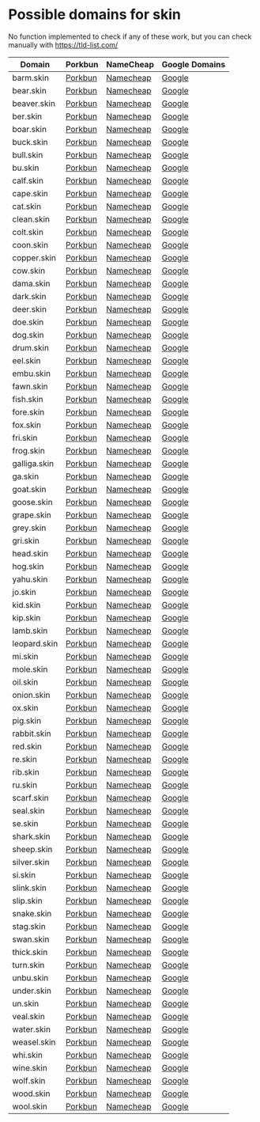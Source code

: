 # Possible domains for skin

No function implemented to check if any of these work, but you can check manually with https://tld-list.com/

| Domain | Porkbun | NameCheap | Google Domains |
|---|---|---|---|
| barm.skin | [Porkbun](https://porkbun.com/checkout/search?prb=e814663da1&tlds=&idnLanguage=&search=search&q=barm.skin) | [Namecheap](https://www.namecheap.com/domains/registration/results/?domain=barm.skin) | [Google](https://domains.google.com/registrar/search?searchTerm=barm.skin) |
| bear.skin | [Porkbun](https://porkbun.com/checkout/search?prb=e814663da1&tlds=&idnLanguage=&search=search&q=bear.skin) | [Namecheap](https://www.namecheap.com/domains/registration/results/?domain=bear.skin) | [Google](https://domains.google.com/registrar/search?searchTerm=bear.skin) |
| beaver.skin | [Porkbun](https://porkbun.com/checkout/search?prb=e814663da1&tlds=&idnLanguage=&search=search&q=beaver.skin) | [Namecheap](https://www.namecheap.com/domains/registration/results/?domain=beaver.skin) | [Google](https://domains.google.com/registrar/search?searchTerm=beaver.skin) |
| ber.skin | [Porkbun](https://porkbun.com/checkout/search?prb=e814663da1&tlds=&idnLanguage=&search=search&q=ber.skin) | [Namecheap](https://www.namecheap.com/domains/registration/results/?domain=ber.skin) | [Google](https://domains.google.com/registrar/search?searchTerm=ber.skin) |
| boar.skin | [Porkbun](https://porkbun.com/checkout/search?prb=e814663da1&tlds=&idnLanguage=&search=search&q=boar.skin) | [Namecheap](https://www.namecheap.com/domains/registration/results/?domain=boar.skin) | [Google](https://domains.google.com/registrar/search?searchTerm=boar.skin) |
| buck.skin | [Porkbun](https://porkbun.com/checkout/search?prb=e814663da1&tlds=&idnLanguage=&search=search&q=buck.skin) | [Namecheap](https://www.namecheap.com/domains/registration/results/?domain=buck.skin) | [Google](https://domains.google.com/registrar/search?searchTerm=buck.skin) |
| bull.skin | [Porkbun](https://porkbun.com/checkout/search?prb=e814663da1&tlds=&idnLanguage=&search=search&q=bull.skin) | [Namecheap](https://www.namecheap.com/domains/registration/results/?domain=bull.skin) | [Google](https://domains.google.com/registrar/search?searchTerm=bull.skin) |
| bu.skin | [Porkbun](https://porkbun.com/checkout/search?prb=e814663da1&tlds=&idnLanguage=&search=search&q=bu.skin) | [Namecheap](https://www.namecheap.com/domains/registration/results/?domain=bu.skin) | [Google](https://domains.google.com/registrar/search?searchTerm=bu.skin) |
| calf.skin | [Porkbun](https://porkbun.com/checkout/search?prb=e814663da1&tlds=&idnLanguage=&search=search&q=calf.skin) | [Namecheap](https://www.namecheap.com/domains/registration/results/?domain=calf.skin) | [Google](https://domains.google.com/registrar/search?searchTerm=calf.skin) |
| cape.skin | [Porkbun](https://porkbun.com/checkout/search?prb=e814663da1&tlds=&idnLanguage=&search=search&q=cape.skin) | [Namecheap](https://www.namecheap.com/domains/registration/results/?domain=cape.skin) | [Google](https://domains.google.com/registrar/search?searchTerm=cape.skin) |
| cat.skin | [Porkbun](https://porkbun.com/checkout/search?prb=e814663da1&tlds=&idnLanguage=&search=search&q=cat.skin) | [Namecheap](https://www.namecheap.com/domains/registration/results/?domain=cat.skin) | [Google](https://domains.google.com/registrar/search?searchTerm=cat.skin) |
| clean.skin | [Porkbun](https://porkbun.com/checkout/search?prb=e814663da1&tlds=&idnLanguage=&search=search&q=clean.skin) | [Namecheap](https://www.namecheap.com/domains/registration/results/?domain=clean.skin) | [Google](https://domains.google.com/registrar/search?searchTerm=clean.skin) |
| colt.skin | [Porkbun](https://porkbun.com/checkout/search?prb=e814663da1&tlds=&idnLanguage=&search=search&q=colt.skin) | [Namecheap](https://www.namecheap.com/domains/registration/results/?domain=colt.skin) | [Google](https://domains.google.com/registrar/search?searchTerm=colt.skin) |
| coon.skin | [Porkbun](https://porkbun.com/checkout/search?prb=e814663da1&tlds=&idnLanguage=&search=search&q=coon.skin) | [Namecheap](https://www.namecheap.com/domains/registration/results/?domain=coon.skin) | [Google](https://domains.google.com/registrar/search?searchTerm=coon.skin) |
| copper.skin | [Porkbun](https://porkbun.com/checkout/search?prb=e814663da1&tlds=&idnLanguage=&search=search&q=copper.skin) | [Namecheap](https://www.namecheap.com/domains/registration/results/?domain=copper.skin) | [Google](https://domains.google.com/registrar/search?searchTerm=copper.skin) |
| cow.skin | [Porkbun](https://porkbun.com/checkout/search?prb=e814663da1&tlds=&idnLanguage=&search=search&q=cow.skin) | [Namecheap](https://www.namecheap.com/domains/registration/results/?domain=cow.skin) | [Google](https://domains.google.com/registrar/search?searchTerm=cow.skin) |
| dama.skin | [Porkbun](https://porkbun.com/checkout/search?prb=e814663da1&tlds=&idnLanguage=&search=search&q=dama.skin) | [Namecheap](https://www.namecheap.com/domains/registration/results/?domain=dama.skin) | [Google](https://domains.google.com/registrar/search?searchTerm=dama.skin) |
| dark.skin | [Porkbun](https://porkbun.com/checkout/search?prb=e814663da1&tlds=&idnLanguage=&search=search&q=dark.skin) | [Namecheap](https://www.namecheap.com/domains/registration/results/?domain=dark.skin) | [Google](https://domains.google.com/registrar/search?searchTerm=dark.skin) |
| deer.skin | [Porkbun](https://porkbun.com/checkout/search?prb=e814663da1&tlds=&idnLanguage=&search=search&q=deer.skin) | [Namecheap](https://www.namecheap.com/domains/registration/results/?domain=deer.skin) | [Google](https://domains.google.com/registrar/search?searchTerm=deer.skin) |
| doe.skin | [Porkbun](https://porkbun.com/checkout/search?prb=e814663da1&tlds=&idnLanguage=&search=search&q=doe.skin) | [Namecheap](https://www.namecheap.com/domains/registration/results/?domain=doe.skin) | [Google](https://domains.google.com/registrar/search?searchTerm=doe.skin) |
| dog.skin | [Porkbun](https://porkbun.com/checkout/search?prb=e814663da1&tlds=&idnLanguage=&search=search&q=dog.skin) | [Namecheap](https://www.namecheap.com/domains/registration/results/?domain=dog.skin) | [Google](https://domains.google.com/registrar/search?searchTerm=dog.skin) |
| drum.skin | [Porkbun](https://porkbun.com/checkout/search?prb=e814663da1&tlds=&idnLanguage=&search=search&q=drum.skin) | [Namecheap](https://www.namecheap.com/domains/registration/results/?domain=drum.skin) | [Google](https://domains.google.com/registrar/search?searchTerm=drum.skin) |
| eel.skin | [Porkbun](https://porkbun.com/checkout/search?prb=e814663da1&tlds=&idnLanguage=&search=search&q=eel.skin) | [Namecheap](https://www.namecheap.com/domains/registration/results/?domain=eel.skin) | [Google](https://domains.google.com/registrar/search?searchTerm=eel.skin) |
| embu.skin | [Porkbun](https://porkbun.com/checkout/search?prb=e814663da1&tlds=&idnLanguage=&search=search&q=embu.skin) | [Namecheap](https://www.namecheap.com/domains/registration/results/?domain=embu.skin) | [Google](https://domains.google.com/registrar/search?searchTerm=embu.skin) |
| fawn.skin | [Porkbun](https://porkbun.com/checkout/search?prb=e814663da1&tlds=&idnLanguage=&search=search&q=fawn.skin) | [Namecheap](https://www.namecheap.com/domains/registration/results/?domain=fawn.skin) | [Google](https://domains.google.com/registrar/search?searchTerm=fawn.skin) |
| fish.skin | [Porkbun](https://porkbun.com/checkout/search?prb=e814663da1&tlds=&idnLanguage=&search=search&q=fish.skin) | [Namecheap](https://www.namecheap.com/domains/registration/results/?domain=fish.skin) | [Google](https://domains.google.com/registrar/search?searchTerm=fish.skin) |
| fore.skin | [Porkbun](https://porkbun.com/checkout/search?prb=e814663da1&tlds=&idnLanguage=&search=search&q=fore.skin) | [Namecheap](https://www.namecheap.com/domains/registration/results/?domain=fore.skin) | [Google](https://domains.google.com/registrar/search?searchTerm=fore.skin) |
| fox.skin | [Porkbun](https://porkbun.com/checkout/search?prb=e814663da1&tlds=&idnLanguage=&search=search&q=fox.skin) | [Namecheap](https://www.namecheap.com/domains/registration/results/?domain=fox.skin) | [Google](https://domains.google.com/registrar/search?searchTerm=fox.skin) |
| fri.skin | [Porkbun](https://porkbun.com/checkout/search?prb=e814663da1&tlds=&idnLanguage=&search=search&q=fri.skin) | [Namecheap](https://www.namecheap.com/domains/registration/results/?domain=fri.skin) | [Google](https://domains.google.com/registrar/search?searchTerm=fri.skin) |
| frog.skin | [Porkbun](https://porkbun.com/checkout/search?prb=e814663da1&tlds=&idnLanguage=&search=search&q=frog.skin) | [Namecheap](https://www.namecheap.com/domains/registration/results/?domain=frog.skin) | [Google](https://domains.google.com/registrar/search?searchTerm=frog.skin) |
| galliga.skin | [Porkbun](https://porkbun.com/checkout/search?prb=e814663da1&tlds=&idnLanguage=&search=search&q=galliga.skin) | [Namecheap](https://www.namecheap.com/domains/registration/results/?domain=galliga.skin) | [Google](https://domains.google.com/registrar/search?searchTerm=galliga.skin) |
| ga.skin | [Porkbun](https://porkbun.com/checkout/search?prb=e814663da1&tlds=&idnLanguage=&search=search&q=ga.skin) | [Namecheap](https://www.namecheap.com/domains/registration/results/?domain=ga.skin) | [Google](https://domains.google.com/registrar/search?searchTerm=ga.skin) |
| goat.skin | [Porkbun](https://porkbun.com/checkout/search?prb=e814663da1&tlds=&idnLanguage=&search=search&q=goat.skin) | [Namecheap](https://www.namecheap.com/domains/registration/results/?domain=goat.skin) | [Google](https://domains.google.com/registrar/search?searchTerm=goat.skin) |
| goose.skin | [Porkbun](https://porkbun.com/checkout/search?prb=e814663da1&tlds=&idnLanguage=&search=search&q=goose.skin) | [Namecheap](https://www.namecheap.com/domains/registration/results/?domain=goose.skin) | [Google](https://domains.google.com/registrar/search?searchTerm=goose.skin) |
| grape.skin | [Porkbun](https://porkbun.com/checkout/search?prb=e814663da1&tlds=&idnLanguage=&search=search&q=grape.skin) | [Namecheap](https://www.namecheap.com/domains/registration/results/?domain=grape.skin) | [Google](https://domains.google.com/registrar/search?searchTerm=grape.skin) |
| grey.skin | [Porkbun](https://porkbun.com/checkout/search?prb=e814663da1&tlds=&idnLanguage=&search=search&q=grey.skin) | [Namecheap](https://www.namecheap.com/domains/registration/results/?domain=grey.skin) | [Google](https://domains.google.com/registrar/search?searchTerm=grey.skin) |
| gri.skin | [Porkbun](https://porkbun.com/checkout/search?prb=e814663da1&tlds=&idnLanguage=&search=search&q=gri.skin) | [Namecheap](https://www.namecheap.com/domains/registration/results/?domain=gri.skin) | [Google](https://domains.google.com/registrar/search?searchTerm=gri.skin) |
| head.skin | [Porkbun](https://porkbun.com/checkout/search?prb=e814663da1&tlds=&idnLanguage=&search=search&q=head.skin) | [Namecheap](https://www.namecheap.com/domains/registration/results/?domain=head.skin) | [Google](https://domains.google.com/registrar/search?searchTerm=head.skin) |
| hog.skin | [Porkbun](https://porkbun.com/checkout/search?prb=e814663da1&tlds=&idnLanguage=&search=search&q=hog.skin) | [Namecheap](https://www.namecheap.com/domains/registration/results/?domain=hog.skin) | [Google](https://domains.google.com/registrar/search?searchTerm=hog.skin) |
| yahu.skin | [Porkbun](https://porkbun.com/checkout/search?prb=e814663da1&tlds=&idnLanguage=&search=search&q=yahu.skin) | [Namecheap](https://www.namecheap.com/domains/registration/results/?domain=yahu.skin) | [Google](https://domains.google.com/registrar/search?searchTerm=yahu.skin) |
| jo.skin | [Porkbun](https://porkbun.com/checkout/search?prb=e814663da1&tlds=&idnLanguage=&search=search&q=jo.skin) | [Namecheap](https://www.namecheap.com/domains/registration/results/?domain=jo.skin) | [Google](https://domains.google.com/registrar/search?searchTerm=jo.skin) |
| kid.skin | [Porkbun](https://porkbun.com/checkout/search?prb=e814663da1&tlds=&idnLanguage=&search=search&q=kid.skin) | [Namecheap](https://www.namecheap.com/domains/registration/results/?domain=kid.skin) | [Google](https://domains.google.com/registrar/search?searchTerm=kid.skin) |
| kip.skin | [Porkbun](https://porkbun.com/checkout/search?prb=e814663da1&tlds=&idnLanguage=&search=search&q=kip.skin) | [Namecheap](https://www.namecheap.com/domains/registration/results/?domain=kip.skin) | [Google](https://domains.google.com/registrar/search?searchTerm=kip.skin) |
| lamb.skin | [Porkbun](https://porkbun.com/checkout/search?prb=e814663da1&tlds=&idnLanguage=&search=search&q=lamb.skin) | [Namecheap](https://www.namecheap.com/domains/registration/results/?domain=lamb.skin) | [Google](https://domains.google.com/registrar/search?searchTerm=lamb.skin) |
| leopard.skin | [Porkbun](https://porkbun.com/checkout/search?prb=e814663da1&tlds=&idnLanguage=&search=search&q=leopard.skin) | [Namecheap](https://www.namecheap.com/domains/registration/results/?domain=leopard.skin) | [Google](https://domains.google.com/registrar/search?searchTerm=leopard.skin) |
| mi.skin | [Porkbun](https://porkbun.com/checkout/search?prb=e814663da1&tlds=&idnLanguage=&search=search&q=mi.skin) | [Namecheap](https://www.namecheap.com/domains/registration/results/?domain=mi.skin) | [Google](https://domains.google.com/registrar/search?searchTerm=mi.skin) |
| mole.skin | [Porkbun](https://porkbun.com/checkout/search?prb=e814663da1&tlds=&idnLanguage=&search=search&q=mole.skin) | [Namecheap](https://www.namecheap.com/domains/registration/results/?domain=mole.skin) | [Google](https://domains.google.com/registrar/search?searchTerm=mole.skin) |
| oil.skin | [Porkbun](https://porkbun.com/checkout/search?prb=e814663da1&tlds=&idnLanguage=&search=search&q=oil.skin) | [Namecheap](https://www.namecheap.com/domains/registration/results/?domain=oil.skin) | [Google](https://domains.google.com/registrar/search?searchTerm=oil.skin) |
| onion.skin | [Porkbun](https://porkbun.com/checkout/search?prb=e814663da1&tlds=&idnLanguage=&search=search&q=onion.skin) | [Namecheap](https://www.namecheap.com/domains/registration/results/?domain=onion.skin) | [Google](https://domains.google.com/registrar/search?searchTerm=onion.skin) |
| ox.skin | [Porkbun](https://porkbun.com/checkout/search?prb=e814663da1&tlds=&idnLanguage=&search=search&q=ox.skin) | [Namecheap](https://www.namecheap.com/domains/registration/results/?domain=ox.skin) | [Google](https://domains.google.com/registrar/search?searchTerm=ox.skin) |
| pig.skin | [Porkbun](https://porkbun.com/checkout/search?prb=e814663da1&tlds=&idnLanguage=&search=search&q=pig.skin) | [Namecheap](https://www.namecheap.com/domains/registration/results/?domain=pig.skin) | [Google](https://domains.google.com/registrar/search?searchTerm=pig.skin) |
| rabbit.skin | [Porkbun](https://porkbun.com/checkout/search?prb=e814663da1&tlds=&idnLanguage=&search=search&q=rabbit.skin) | [Namecheap](https://www.namecheap.com/domains/registration/results/?domain=rabbit.skin) | [Google](https://domains.google.com/registrar/search?searchTerm=rabbit.skin) |
| red.skin | [Porkbun](https://porkbun.com/checkout/search?prb=e814663da1&tlds=&idnLanguage=&search=search&q=red.skin) | [Namecheap](https://www.namecheap.com/domains/registration/results/?domain=red.skin) | [Google](https://domains.google.com/registrar/search?searchTerm=red.skin) |
| re.skin | [Porkbun](https://porkbun.com/checkout/search?prb=e814663da1&tlds=&idnLanguage=&search=search&q=re.skin) | [Namecheap](https://www.namecheap.com/domains/registration/results/?domain=re.skin) | [Google](https://domains.google.com/registrar/search?searchTerm=re.skin) |
| rib.skin | [Porkbun](https://porkbun.com/checkout/search?prb=e814663da1&tlds=&idnLanguage=&search=search&q=rib.skin) | [Namecheap](https://www.namecheap.com/domains/registration/results/?domain=rib.skin) | [Google](https://domains.google.com/registrar/search?searchTerm=rib.skin) |
| ru.skin | [Porkbun](https://porkbun.com/checkout/search?prb=e814663da1&tlds=&idnLanguage=&search=search&q=ru.skin) | [Namecheap](https://www.namecheap.com/domains/registration/results/?domain=ru.skin) | [Google](https://domains.google.com/registrar/search?searchTerm=ru.skin) |
| scarf.skin | [Porkbun](https://porkbun.com/checkout/search?prb=e814663da1&tlds=&idnLanguage=&search=search&q=scarf.skin) | [Namecheap](https://www.namecheap.com/domains/registration/results/?domain=scarf.skin) | [Google](https://domains.google.com/registrar/search?searchTerm=scarf.skin) |
| seal.skin | [Porkbun](https://porkbun.com/checkout/search?prb=e814663da1&tlds=&idnLanguage=&search=search&q=seal.skin) | [Namecheap](https://www.namecheap.com/domains/registration/results/?domain=seal.skin) | [Google](https://domains.google.com/registrar/search?searchTerm=seal.skin) |
| se.skin | [Porkbun](https://porkbun.com/checkout/search?prb=e814663da1&tlds=&idnLanguage=&search=search&q=se.skin) | [Namecheap](https://www.namecheap.com/domains/registration/results/?domain=se.skin) | [Google](https://domains.google.com/registrar/search?searchTerm=se.skin) |
| shark.skin | [Porkbun](https://porkbun.com/checkout/search?prb=e814663da1&tlds=&idnLanguage=&search=search&q=shark.skin) | [Namecheap](https://www.namecheap.com/domains/registration/results/?domain=shark.skin) | [Google](https://domains.google.com/registrar/search?searchTerm=shark.skin) |
| sheep.skin | [Porkbun](https://porkbun.com/checkout/search?prb=e814663da1&tlds=&idnLanguage=&search=search&q=sheep.skin) | [Namecheap](https://www.namecheap.com/domains/registration/results/?domain=sheep.skin) | [Google](https://domains.google.com/registrar/search?searchTerm=sheep.skin) |
| silver.skin | [Porkbun](https://porkbun.com/checkout/search?prb=e814663da1&tlds=&idnLanguage=&search=search&q=silver.skin) | [Namecheap](https://www.namecheap.com/domains/registration/results/?domain=silver.skin) | [Google](https://domains.google.com/registrar/search?searchTerm=silver.skin) |
| si.skin | [Porkbun](https://porkbun.com/checkout/search?prb=e814663da1&tlds=&idnLanguage=&search=search&q=si.skin) | [Namecheap](https://www.namecheap.com/domains/registration/results/?domain=si.skin) | [Google](https://domains.google.com/registrar/search?searchTerm=si.skin) |
| slink.skin | [Porkbun](https://porkbun.com/checkout/search?prb=e814663da1&tlds=&idnLanguage=&search=search&q=slink.skin) | [Namecheap](https://www.namecheap.com/domains/registration/results/?domain=slink.skin) | [Google](https://domains.google.com/registrar/search?searchTerm=slink.skin) |
| slip.skin | [Porkbun](https://porkbun.com/checkout/search?prb=e814663da1&tlds=&idnLanguage=&search=search&q=slip.skin) | [Namecheap](https://www.namecheap.com/domains/registration/results/?domain=slip.skin) | [Google](https://domains.google.com/registrar/search?searchTerm=slip.skin) |
| snake.skin | [Porkbun](https://porkbun.com/checkout/search?prb=e814663da1&tlds=&idnLanguage=&search=search&q=snake.skin) | [Namecheap](https://www.namecheap.com/domains/registration/results/?domain=snake.skin) | [Google](https://domains.google.com/registrar/search?searchTerm=snake.skin) |
| stag.skin | [Porkbun](https://porkbun.com/checkout/search?prb=e814663da1&tlds=&idnLanguage=&search=search&q=stag.skin) | [Namecheap](https://www.namecheap.com/domains/registration/results/?domain=stag.skin) | [Google](https://domains.google.com/registrar/search?searchTerm=stag.skin) |
| swan.skin | [Porkbun](https://porkbun.com/checkout/search?prb=e814663da1&tlds=&idnLanguage=&search=search&q=swan.skin) | [Namecheap](https://www.namecheap.com/domains/registration/results/?domain=swan.skin) | [Google](https://domains.google.com/registrar/search?searchTerm=swan.skin) |
| thick.skin | [Porkbun](https://porkbun.com/checkout/search?prb=e814663da1&tlds=&idnLanguage=&search=search&q=thick.skin) | [Namecheap](https://www.namecheap.com/domains/registration/results/?domain=thick.skin) | [Google](https://domains.google.com/registrar/search?searchTerm=thick.skin) |
| turn.skin | [Porkbun](https://porkbun.com/checkout/search?prb=e814663da1&tlds=&idnLanguage=&search=search&q=turn.skin) | [Namecheap](https://www.namecheap.com/domains/registration/results/?domain=turn.skin) | [Google](https://domains.google.com/registrar/search?searchTerm=turn.skin) |
| unbu.skin | [Porkbun](https://porkbun.com/checkout/search?prb=e814663da1&tlds=&idnLanguage=&search=search&q=unbu.skin) | [Namecheap](https://www.namecheap.com/domains/registration/results/?domain=unbu.skin) | [Google](https://domains.google.com/registrar/search?searchTerm=unbu.skin) |
| under.skin | [Porkbun](https://porkbun.com/checkout/search?prb=e814663da1&tlds=&idnLanguage=&search=search&q=under.skin) | [Namecheap](https://www.namecheap.com/domains/registration/results/?domain=under.skin) | [Google](https://domains.google.com/registrar/search?searchTerm=under.skin) |
| un.skin | [Porkbun](https://porkbun.com/checkout/search?prb=e814663da1&tlds=&idnLanguage=&search=search&q=un.skin) | [Namecheap](https://www.namecheap.com/domains/registration/results/?domain=un.skin) | [Google](https://domains.google.com/registrar/search?searchTerm=un.skin) |
| veal.skin | [Porkbun](https://porkbun.com/checkout/search?prb=e814663da1&tlds=&idnLanguage=&search=search&q=veal.skin) | [Namecheap](https://www.namecheap.com/domains/registration/results/?domain=veal.skin) | [Google](https://domains.google.com/registrar/search?searchTerm=veal.skin) |
| water.skin | [Porkbun](https://porkbun.com/checkout/search?prb=e814663da1&tlds=&idnLanguage=&search=search&q=water.skin) | [Namecheap](https://www.namecheap.com/domains/registration/results/?domain=water.skin) | [Google](https://domains.google.com/registrar/search?searchTerm=water.skin) |
| weasel.skin | [Porkbun](https://porkbun.com/checkout/search?prb=e814663da1&tlds=&idnLanguage=&search=search&q=weasel.skin) | [Namecheap](https://www.namecheap.com/domains/registration/results/?domain=weasel.skin) | [Google](https://domains.google.com/registrar/search?searchTerm=weasel.skin) |
| whi.skin | [Porkbun](https://porkbun.com/checkout/search?prb=e814663da1&tlds=&idnLanguage=&search=search&q=whi.skin) | [Namecheap](https://www.namecheap.com/domains/registration/results/?domain=whi.skin) | [Google](https://domains.google.com/registrar/search?searchTerm=whi.skin) |
| wine.skin | [Porkbun](https://porkbun.com/checkout/search?prb=e814663da1&tlds=&idnLanguage=&search=search&q=wine.skin) | [Namecheap](https://www.namecheap.com/domains/registration/results/?domain=wine.skin) | [Google](https://domains.google.com/registrar/search?searchTerm=wine.skin) |
| wolf.skin | [Porkbun](https://porkbun.com/checkout/search?prb=e814663da1&tlds=&idnLanguage=&search=search&q=wolf.skin) | [Namecheap](https://www.namecheap.com/domains/registration/results/?domain=wolf.skin) | [Google](https://domains.google.com/registrar/search?searchTerm=wolf.skin) |
| wood.skin | [Porkbun](https://porkbun.com/checkout/search?prb=e814663da1&tlds=&idnLanguage=&search=search&q=wood.skin) | [Namecheap](https://www.namecheap.com/domains/registration/results/?domain=wood.skin) | [Google](https://domains.google.com/registrar/search?searchTerm=wood.skin) |
| wool.skin | [Porkbun](https://porkbun.com/checkout/search?prb=e814663da1&tlds=&idnLanguage=&search=search&q=wool.skin) | [Namecheap](https://www.namecheap.com/domains/registration/results/?domain=wool.skin) | [Google](https://domains.google.com/registrar/search?searchTerm=wool.skin) |
